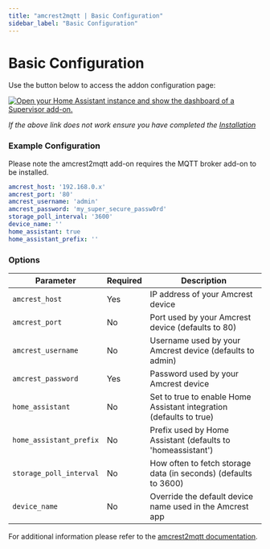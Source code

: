 ```yaml
---
title: "amcrest2mqtt | Basic Configuration"
sidebar_label: "Basic Configuration"
---
```

# Basic Configuration

Use the button below to access the addon configuration page:

[![Open your Home Assistant instance and show the dashboard of a Supervisor add-on.](https://my.home-assistant.io/badges/supervisor_addon.svg)](https://my.home-assistant.io/redirect/supervisor_addon/?addon=3490a758_amcrest2mqtt-addon)

*If the above link does not work ensure you have completed the [Installation](/docs/installation)*

### Example Configuration

Please note the amcrest2mqtt add-on requires the MQTT broker add-on to be installed.

```yaml
amcrest_host: '192.168.0.x'
amcrest_port: '80'
amcrest_username: 'admin'
amcrest_password: 'my_super_secure_passw0rd'
storage_poll_interval: '3600'
device_name: ''
home_assistant: true
home_assistant_prefix: ''
```

### Options

|Parameter|Required|Description|
|---------|--------|-----------|
|`amcrest_host`|Yes|IP address of your Amcrest device|
|`amcrest_port`|No|Port used by your Amcrest device (defaults to 80)|
|`amcrest_username`|No|Username used by your Amcrest device (defaults to admin)|
|`amcrest_password`|Yes|Password used by your Amcrest device|
|`home_assistant`|No|Set to true to enable Home Assistant integration (defaults to true)|
|`home_assistant_prefix`|No|Prefix used by Home Assistant (defaults to 'homeassistant')|
|`storage_poll_interval`|No|How often to fetch storage data (in seconds) (defaults to 3600)|
|`device_name`|No|Override the default device name used in the Amcrest app|

For additional information please refer to the [amcrest2mqtt documentation](https://github.com/dchesterton/amcrest2mqtt).